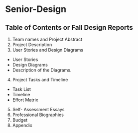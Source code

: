 # Senior-Design
## Table of Contents or Fall Design Reports
1. Team names and Project Abstract
2. Project Description
3. User Stories and Design Diagrams
*  User Stories
*  Design Diagrams
*  Description of the Diagrams. 
4. Project Tasks and Timeline
* Task List
* Timeline 
* Effort Matrix
5. Self- Assessment Essays
6. Professional Biographies 
7. Budget
8. Appendix
